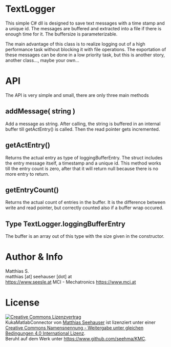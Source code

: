 # TextLogger
This simple C# dll is designed to save text messages with a time stamp and a unique id.
The messages are buffered and extracted into a file if there is enough time for it. The buffersize is parameterizable.

The main advantage of this class is to realize logging out of a high performance task without blocking it with file operations.
The exportation of these messages can be done in a low priority task, but this is another story, another class..., maybe your own...

# API
The API is very simple and small, there are only three main methods

## addMessage( string )
Add a message as string. After calling, the string is buffered in an internal buffer till getActEntry() is called.
Then the read pointer gets incremented.

## getActEntry()
Returns the actual entry as type of loggingBufferEntry. The struct includes the entry message itself, a timestamp and a unique id.
This method works till the entry count is zero, after that it will return null because there is no more entry to return.

## getEntryCount()
Returns the actual count of entries in the buffer. It is the difference between write and read pointer, but correctly counted also if a buffer wrap occured.

## Type TextLogger.loggingBufferEntry
The buffer is an array out of this type with the size given in the constructor.

# Author & Info
Matthias S.<br/>
matthias [at] seehauser [dot] at<br/>
https://www.seesle.at
MCI - Mechatronics
https://www.mci.at

# License
<a rel="license" href="http://creativecommons.org/licenses/by-sa/4.0/"><img alt="Creative Commons Lizenzvertrag" style="border-width:0" src="http://i.creativecommons.org/l/by-sa/4.0/88x31.png" /></a><br /><span xmlns:dct="http://purl.org/dc/terms/" href="http://purl.org/dc/dcmitype/Text" property="dct:title" rel="dct:type">KukaMatlabConnector</span> von <a xmlns:cc="http://creativecommons.org/ns#" href="http://www.github.com/seehma/KMC" property="cc:attributionName" rel="cc:attributionURL">Matthias Seehauser</a> ist lizenziert unter einer <a rel="license" href="http://creativecommons.org/licenses/by-sa/4.0/">Creative Commons Namensnennung - Weitergabe unter gleichen Bedingungen 4.0 International Lizenz</a>.<br />Beruht auf dem Werk unter <a xmlns:dct="http://purl.org/dc/terms/" href="https://www.github.com/seehma/KMC" rel="dct:source">https://www.github.com/seehma/KMC</a>.